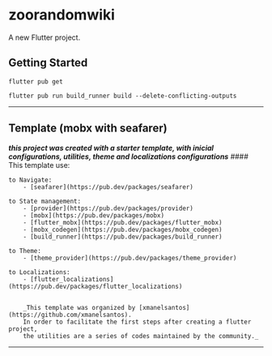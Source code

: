 # zoorandomwiki

A new Flutter project.

## Getting Started
```
flutter pub get

flutter pub run build_runner build --delete-conflicting-outputs
```
    
---
## Template (mobx with seafarer)
**_this project was created with a starter template, with inicial configurations, utilities, theme and localizations configurations_**
    #### This template use:

    to Navigate: 
        - [seafarer](https://pub.dev/packages/seafarer)

    to State management:
        - [provider](https://pub.dev/packages/provider)
        - [mobx](https://pub.dev/packages/mobx)
        - [flutter_mobx](https://pub.dev/packages/flutter_mobx)
        - [mobx_codegen](https://pub.dev/packages/mobx_codegen)
        - [build_runner](https://pub.dev/packages/build_runner)

    to Theme:
        - [theme_provider](https://pub.dev/packages/theme_provider)

    to Localizations:
        - [flutter_localizations](https://pub.dev/packages/flutter_localizations)


        _This template was organized by [xmanelsantos](https://github.com/xmanelsantos).
        In order to facilitate the first steps after creating a flutter project,
        the utilities are a series of codes maintained by the community._
---